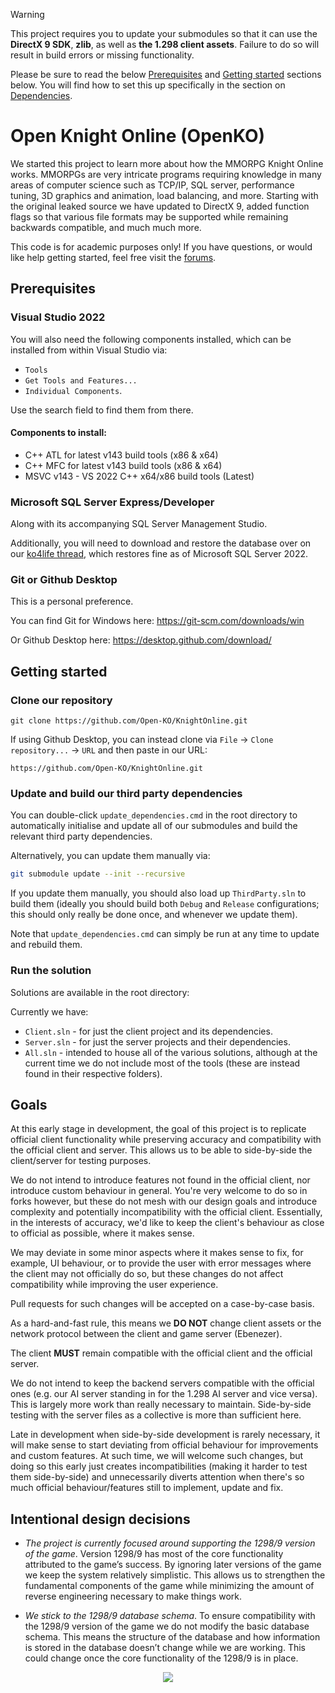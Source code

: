 > [!WARNING]
> This project requires you to update your submodules so that it can use the **DirectX 9 SDK**, **zlib**, as well as **the 1.298 client assets**.
> Failure to do so will result in build errors or missing functionality.
>
> Please be sure to read the below [Prerequisites](#prerequisites) and [Getting started](#getting-started) sections below. You will find how to set this up specifically in the section on [Dependencies](#update-and-build-our-third-party-dependencies).

# Open Knight Online (OpenKO)

We started this project to learn more about how the MMORPG Knight Online works. MMORPGs are very intricate programs requiring knowledge in many areas of computer science such as TCP/IP, SQL server, performance tuning, 3D graphics and animation, load balancing, and more. Starting with the original leaked source we have updated to DirectX 9, added function flags so that various file formats may be supported while remaining backwards compatible, and much much more.

This code is for academic purposes only! If you have questions, or would like help getting started, feel free visit the <a href="http://ko4life.net/topic/50-the-openko-project/" target="_blank">forums</a>.

## Prerequisites

### Visual Studio 2022

You will also need the following components installed, which can be installed from within Visual Studio via:
 * `Tools`
 * `Get Tools and Features...`
 * `Individual Components`.
 
Use the search field to find them from there.

#### Components to install:
 * C++ ATL for latest v143 build tools (x86 & x64)
 * C++ MFC for latest v143 build tools (x86 & x64)
 * MSVC v143 - VS 2022 C++ x64/x86 build tools (Latest) 

### Microsoft SQL Server Express/Developer

Along with its accompanying SQL Server Management Studio.

Additionally, you will need to download and restore the database over on our <a href="http://ko4life.net/topic/50-the-openko-project/" target="_blank">ko4life thread</a>, which restores fine as of Microsoft SQL Server 2022.

### Git or Github Desktop

This is a personal preference.

You can find Git for Windows here:
https://git-scm.com/downloads/win

Or Github Desktop here:
https://desktop.github.com/download/

## Getting started

### Clone our repository

```
git clone https://github.com/Open-KO/KnightOnline.git
```

If using Github Desktop, you can instead clone via `File` -> `Clone repository...` -> `URL` and then paste in our URL:
```
https://github.com/Open-KO/KnightOnline.git
```

### Update and build our third party dependencies
 
You can double-click `update_dependencies.cmd` in the root directory to automatically initialise and update all of our submodules and build the relevant third party dependencies.

Alternatively, you can update them manually via:
```bash
git submodule update --init --recursive
```

If you update them manually, you should also load up `ThirdParty.sln` to build them (ideally you should build both `Debug` and `Release` configurations; this should only really be done once, and whenever we update them).

Note that `update_dependencies.cmd` can simply be run at any time to update and rebuild them.

### Run the solution

Solutions are available in the root directory:

Currently we have:
* `Client.sln` - for just the client project and its dependencies.
* `Server.sln` - for just the server projects and their dependencies.
* `All.sln` - intended to house all of the various solutions, although at the current time we do not include most of the tools (these are instead found in their respective folders).

## Goals

At this early stage in development, the goal of this project is to replicate official client functionality while preserving accuracy and compatibility with the official client and server.
This allows us to be able to side-by-side the client/server for testing purposes.

We do not intend to introduce features not found in the official client, nor introduce custom behaviour in general. You're very welcome to do so in forks however, but these do not mesh with our design goals and introduce complexity and potentially incompatibility with the official client. Essentially, in the interests of accuracy, we'd like to keep the client's behaviour as close to official as possible, where it makes sense.

We may deviate in some minor aspects where it makes sense to fix, for example, UI behaviour, or to provide the user with error messages where the client may not officially do so, but these changes do not affect compatibility while improving the user experience.

Pull requests for such changes will be accepted on a case-by-case basis.

As a hard-and-fast rule, this means we **DO NOT** change client assets or the network protocol between the client and game server (Ebenezer).

The client **MUST** remain compatible with the official client and the official server.

We do not intend to keep the backend servers compatible with the official ones (e.g. our AI server standing in for the 1.298 AI server and vice versa).
This is largely more work than really necessary to maintain. Side-by-side testing with the server files as a collective is more than sufficient here.

Late in development when side-by-side development is rarely necessary, it will make sense to start deviating from official behaviour for improvements and custom features.
At such time, we will welcome such changes, but doing so this early just creates incompatibilities (making it harder to test them side-by-side) and unnecessarily diverts
attention when there's so much official behaviour/features still to implement, update and fix.

## Intentional design decisions

* _The project is currently focused around supporting the 1298/9 version of the game_. Version 1298/9 has most of the core functionality attributed to the game’s success. By ignoring later versions of the game we keep the system relatively simplistic. This allows us to strengthen the fundamental components of the game while minimizing the amount of reverse engineering necessary to make things work.

* _We stick to the 1298/9 database schema_. To ensure compatibility with the 1298/9 version of the game we do not modify the basic database schema. This means the structure of the database and how information is stored in the database doesn’t change while we are working. This could change once the core functionality of the 1298/9 is in place.

<p align="center">
	<img src="https://github.com/Open-KO/KnightOnline/blob/master/openko_example.png?raw=true" />
</p>
